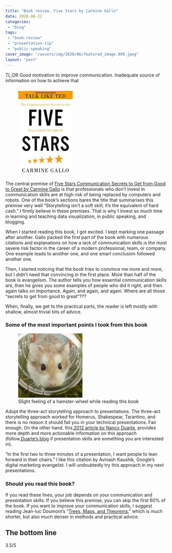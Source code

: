 ```yaml
---
title: "Book review. Five Stars by Carmine Gallo"
date: 2020-06-22
categories: 
 - "blog"
tags: 
 - "book-review"
 - "presentation-tip"
 - "public-speaking"
cover_image: "/assets/img/2020/06/featured_image.009.jpeg"
layout: "post"
---
```


<!-- wp:paragraph -->
TL;DR Good motivation to improve communication. Inadequate source of information on how to achieve that 


<!-- /wp:paragraph -->

<!-- wp:image {"align":"right","id":3352,"width":170,"height":273,"sizeSlug":"large"} -->
<div class="wp-block-image"><figure class="alignright size-large is-resized"><a href="https://www.carminegallo.com/books/five-stars/"><img src="/assets/img/2020/06/image-5.png" alt="" class="wp-image-3352" width="170" height="273"></a></figure></div>


<!-- /wp:image -->

<!-- wp:paragraph -->
The central premise of [Five Stars Communication Secrets to Get from Good to Great by Carmine Gallo](https://www.carminegallo.com/books/five-stars/) is that professionals who don’t invest in communication skills are at high risk of being replaced by computers and robots. One of the book’s sections bares the title that summarises this premise very well “Storytelling isn’t a soft skill; it’s the equivalent of hard cash.” I firmly believe in these premises. That is why I invest so much time in learning and teaching data visualization, in public speaking, and blogging. 


<!-- /wp:paragraph -->

<!-- wp:paragraph -->
When I started reading this book, I got excited. I kept marking one passage after another. Gallo packed the first part of the book with numerous citations and explanations on how a lack of communication skills is the most severe risk factor in the career of a modern professional, team, or company. One example leads to another one, and one smart conclusion followed another one. 


<!-- /wp:paragraph -->

<!-- wp:paragraph -->
Then, I started noticing that the book tries to convince me more and more, but I didn’t need that convincing in the first place. More than half of the book is evangelism. The author tells you how essential communication skills are, then he gives you some examples of people who did it right, and then again talks on importance. Again, and again, and again. Where are all those “secrets to get from good to great”???


<!-- /wp:paragraph -->

<!-- wp:paragraph -->
When, finally, we get to the practical parts, the reader is left mostly with shallow, almost trivial bits of advice. 


<!-- /wp:paragraph -->

<!-- wp:heading {"level":3} -->
### Some of the most important points I took from this book


<!-- /wp:heading -->

<!-- wp:image {"align":"right","id":3354,"width":200,"height":200,"sizeSlug":"large"} -->
<div class="wp-block-image"><figure class="alignright size-large is-resized"><img src="/assets/img/2020/06/hamster.jpeg" alt="" class="wp-image-3354" width="200" height="200"><figcaption>Slight feeling of a hamster-wheel while reading this book</figcaption></figure></div>


<!-- /wp:image -->

<!-- wp:paragraph -->
Adopt the three-act storytelling approach to presentations. The three-act storytelling approach worked for Homerus, Shakespear, Tarantino, and there is no reason it should fail you in your technical presentations. Fair enough. On the other hand, this[ 2012 article by Nancy Duarte](https://hbr.org/2012/10/structure-your-presentation-li), provides more depth and more actionable information on this approach (follow[ Duarte’s blog](https://www.duarte.com/presentation-skills-resources/) if presentation skills are something you are interested in). 


<!-- /wp:paragraph -->

<!-- wp:paragraph -->
“In the first two to three minutes of a presentation, I want people to lean forward in their chairs.” I like this citation by Avinash Kaushik, Google’s digital marketing evangelist. I will undoubtedly try this approach in my next presentations.


<!-- /wp:paragraph -->

<!-- wp:heading {"level":3} -->
### Should you read this book?


<!-- /wp:heading -->

<!-- wp:paragraph -->
If you read these lines, your job depends on your communication and presentation skills. If you believe this premise, you can skip the first 60% of the book. If you want to improve your communication skills, I suggest reading Jean-luc Doumont’s “[Trees, Maps, and Theorems](https://www.principiae.be/book/),” which is much shorter, but also much denser in methods and practical advice. 


<!-- /wp:paragraph -->

<!-- wp:heading -->
## The bottom line


<!-- /wp:heading -->

<!-- wp:paragraph -->
3.5/5


<!-- /wp:paragraph -->
